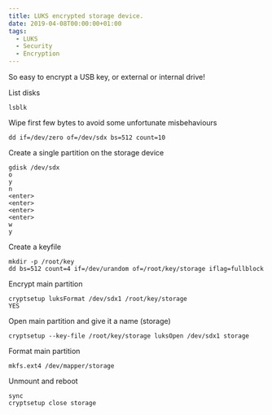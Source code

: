 ```yaml
---
title: LUKS encrypted storage device.
date: 2019-04-08T00:00:00+01:00
tags:
  - LUKS
  - Security
  - Encryption
---
```


So easy to encrypt a USB key, or external or internal drive!

<!--more-->

List disks

	lsblk

Wipe first few bytes to avoid some unfortunate misbehaviours

	dd if=/dev/zero of=/dev/sdx bs=512 count=10

Create a single partition on the storage device

	gdisk /dev/sdx
	o
	y
	n
	<enter>
	<enter>
	<enter>
	<enter>
	w
	y

Create a keyfile

	mkdir -p /root/key
	dd bs=512 count=4 if=/dev/urandom of=/root/key/storage iflag=fullblock

Encrypt main partition

	cryptsetup luksFormat /dev/sdx1 /root/key/storage
	YES

Open main partition and give it a name (storage)

	cryptsetup --key-file /root/key/storage luksOpen /dev/sdx1 storage

Format main partition

	mkfs.ext4 /dev/mapper/storage

Unmount and reboot

	sync
	cryptsetup close storage
